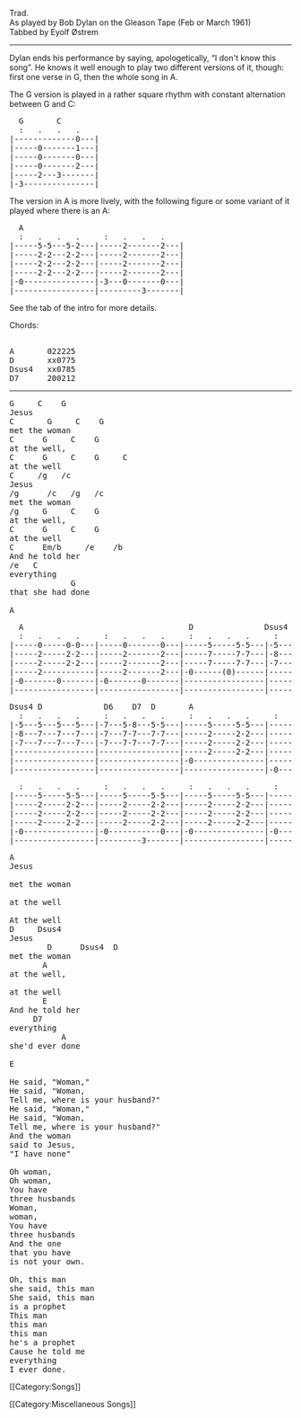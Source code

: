 Trad.<br>
As played by Bob Dylan on the Gleason Tape (Feb or March 1961)<br>
Tabbed by Eyolf Østrem

----
Dylan ends his performance by saying, apologetically, “I don't know
this song”. He knows it well enough to play two different versions of
it, though: first one verse in G, then the whole song in A.

The G version is played in a rather square rhythm with constant
alternation between G and C:

<pre class="tab">
  G       C
  :   .   .   .
|-------------0---|
|-----0-------1---|
|-----0-------0---|
|-----0-------2---|
|-----2---3-------|
|-3---------------|
</pre>

The version in A is more lively, with the following figure or some
variant of it played where there is an A:

<pre class="tab">
  A
  :   .   .   .     :   .   .   .
|-----5-5---5-2---|-----2-------2---|
|-----2-2---2-2---|-----2-------2---|
|-----2-2---2-2---|-----2-------2---|
|-----2-2---2-2---|-----2-------2---|
|-0---------------|-3---0-------0---|
|-----------------|---------3-------|
</pre>

See the tab of the intro for more details.

Chords:

<pre class="chords">

A       022225
D       xx0775
Dsus4   xx0785
D7      200212
</pre>

----
<pre class="verse">
G     C    G
Jesus
C       G     C    G
met the woman
C      G     C    G
at the well,
C      G     C    G     C
at the well
C     /g   /c
Jesus
/g      /c   /g   /c
met the woman
/g     G     C    G
at the well,
C      G     C    G
at the well
C      Em/b     /e    /b
And he told her
/e   C
everything
             G
that she had done

A
</pre>

<pre class="tab">
  A                                   D               Dsus4 D
  :   .   .   .     :   .   .   .     :   .   .   .     :   .   .   .
|-----0-----0-0---|-----0-------0---|-----5-----5-5---|-5---5---5---5-5-|
|-----2-----2-2---|-----2-------2---|-----7-----7-7---|-8---7---7---7-7-|
|-----2-----2-2---|-----2-------2---|-----7-----7-7---|-7---7---7---7-7-|
|-----2-----------|-----2-------2---|-0------(0)------|-----------------|
|-0-------0-------|-0-------0-------|-----------------|-----------------|
|-----------------|-----------------|-----------------|-----------------|
</pre>
<pre class="tab">
Dsus4 D             D6    D7  D       A
  :   .   .   .     :   .   .   .     :   .   .   .     :   .   .   .
|-5---5---5---5---|-7---5-8---5-5---|-----5-----5-5---|-----5-----5-5---|
|-8---7---7---7---|-7---7-7---7-7---|-----2-----2-2---|-----2-----2-2---|
|-7---7---7---7---|-7---7-7---7-7---|-----2-----2-2---|-----2-----2-2---|
|-----------------|-----------------|-----2-----2-2---|-----2-----2-2---|
|-----------------|-----------------|-0---------------|-------------0---|
|-----------------|-----------------|-----------------|-0-------3-------|
</pre>
<pre class="tab">
  :   .   .   .     :   .   .   .     :   .   .   .     :   .   .   .
|-----5-----5-5---|-----5-----5-5---|-----5-----5-5---|-----5-5-5---5---|
|-----2-----2-2---|-----2-----2-2---|-----2-----2-2---|-----2-2-2---2---|
|-----2-----2-2---|-----2-----2-2---|-----2-----2-2---|-----2-2-2---2---|
|-----2-----2-2---|-----2-----2-2---|-----2-----2-2---|-----2-2-2---2---|
|-0---------------|-0-----------0---|-0---------------|-0---------------|
|-----------------|---------3-------|-----------------|-----------------|
</pre>

<pre class="verse">
A
Jesus

met the woman

at the well

At the well
D     Dsus4
Jesus
        D      Dsus4  D
met the woman
       A
at the well,

at the well
       E
And he told her
     D7
everything
           A
she'd ever done

E

He said, "Woman,"
He said, "Woman,
Tell me, where is your husband?"
He said, "Woman,"
He said, "Woman,
Tell me, where is your husband?"
And the woman
said to Jesus,
"I have none"

Oh woman,
Oh woman,
You have
three husbands
Woman,
woman,
You have
three husbands
And the one
that you have
is not your own.

Oh, this man
she said, this man
She said, this man
is a prophet
This man
this man
this man
he's a prophet
Cause he told me
everything
I ever done.
</pre>

[[Category:Songs]]

[[Category:Miscellaneous Songs]]